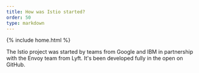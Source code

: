 ```yaml
---
title: How was Istio started?
order: 50
type: markdown
---
```

{% include home.html %}

The Istio project was started by teams from Google and IBM in partnership with the Envoy team from Lyft. It's been
developed fully in the open on GitHub.
